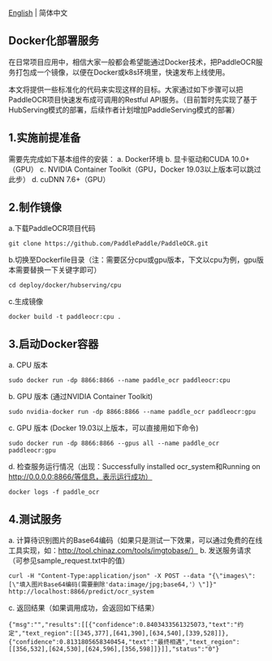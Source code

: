 [English](README.md) | 简体中文

## Docker化部署服务
在日常项目应用中，相信大家一般都会希望能通过Docker技术，把PaddleOCR服务打包成一个镜像，以便在Docker或k8s环境里，快速发布上线使用。

本文将提供一些标准化的代码来实现这样的目标。大家通过如下步骤可以把PaddleOCR项目快速发布成可调用的Restful API服务。（目前暂时先实现了基于HubServing模式的部署，后续作者计划增加PaddleServing模式的部署）

## 1.实施前提准备

需要先完成如下基本组件的安装：
a. Docker环境
b. 显卡驱动和CUDA 10.0+（GPU）
c. NVIDIA Container Toolkit（GPU，Docker 19.03以上版本可以跳过此步）
d. cuDNN 7.6+（GPU）

## 2.制作镜像
a.下载PaddleOCR项目代码
```
git clone https://github.com/PaddlePaddle/PaddleOCR.git
```
b.切换至Dockerfile目录（注：需要区分cpu或gpu版本，下文以cpu为例，gpu版本需要替换一下关键字即可）
```
cd deploy/docker/hubserving/cpu
```
c.生成镜像
```
docker build -t paddleocr:cpu . 
```

## 3.启动Docker容器
a. CPU 版本
```
sudo docker run -dp 8866:8866 --name paddle_ocr paddleocr:cpu
```
b. GPU 版本 (通过NVIDIA Container Toolkit)
```
sudo nvidia-docker run -dp 8866:8866 --name paddle_ocr paddleocr:gpu
```
c. GPU 版本 (Docker 19.03以上版本，可以直接用如下命令)
```
sudo docker run -dp 8866:8866 --gpus all --name paddle_ocr paddleocr:gpu
```
d. 检查服务运行情况（出现：Successfully installed ocr_system和Running on http://0.0.0.0:8866/等信息，表示运行成功）
```
docker logs -f paddle_ocr
```

## 4.测试服务
a. 计算待识别图片的Base64编码（如果只是测试一下效果，可以通过免费的在线工具实现，如：http://tool.chinaz.com/tools/imgtobase/）
b. 发送服务请求（可参见sample_request.txt中的值）
```
curl -H "Content-Type:application/json" -X POST --data "{\"images\": [\"填入图片Base64编码(需要删除'data:image/jpg;base64,'）\"]}" http://localhost:8866/predict/ocr_system
```
c. 返回结果（如果调用成功，会返回如下结果）
```
{"msg":"","results":[[{"confidence":0.8403433561325073,"text":"约定","text_region":[[345,377],[641,390],[634,540],[339,528]]},{"confidence":0.8131805658340454,"text":"最终相遇","text_region":[[356,532],[624,530],[624,596],[356,598]]}]],"status":"0"}
```
